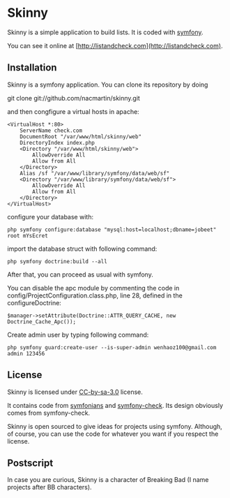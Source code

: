 Skinny 
======

Skinny is a simple application to build lists. 
It is coded with [symfony](http://www.symfony-project.org/).

You can see it online at [http://listandcheck.com](http://listandcheck.com).

Installation
------------

Skinny is a symfony application. You can clone its repository by doing
  
  git clone git://github.com/nacmartin/skinny.git

and then congfigure a virtual hosts in apache:

	<VirtualHost *:80>
	    ServerName check.com
	    DocumentRoot "/var/www/html/skinny/web"
	    DirectoryIndex index.php
	    <Directory "/var/www/html/skinny/web">
	        AllowOverride All
	        Allow from All
	    </Directory>
	    Alias /sf "/var/www/library/symfony/data/web/sf"
	    <Directory "/var/www/library/symfony/data/web/sf">
	        AllowOverride All 
	        Allow from All 
	    </Directory>
	</VirtualHost>

configure your database with:

	php symfony configure:database "mysql:host=localhost;dbname=jobeet" root mYsEcret

import the database struct with following command:

	php symfony doctrine:build --all

After that, you can proceed as usual with symfony.

You can disable the apc module by commenting the code in config/ProjectConfiguration.class.php, line 28, defined in the configureDoctrine:

	$manager->setAttribute(Doctrine::ATTR_QUERY_CACHE, new Doctrine_Cache_Apc());

Create admin user by typing following command:

	php symfony guard:create-user --is-super-admin wenhaoz100@gmail.com admin 123456

License
-------

Skinny is licensed under [CC-by-sa-3.0](http://creativecommons.org/licenses/by-sa/3.0/) license.

It contains code from [symfonians](http://symfonians.org) and [symfony-check](http://symfony-check.org/). Its design obviously comes from symfony-check.

Skinny is open sourced to give ideas for projects using symfony. Although, of course, you can use the code for whatever you want if you respect the license.

Postscript
----------

In case you are curious, Skinny is a character of Breaking Bad (I name projects after BB characters).
